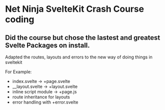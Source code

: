 # Net Ninja SvelteKit Crash Course coding

## Did the course but chose the lastest and greatest Svelte Packages on install.

Adapted the routes, layouts and errors to the new way of doing things in sveltekit

For Example:
- index.svelte -> +page.svelte
- __layout.svelte -> +layout.svelte
- inline script module -> +page.js
- route inheritance for layouts
- error handling with +error.svelte
